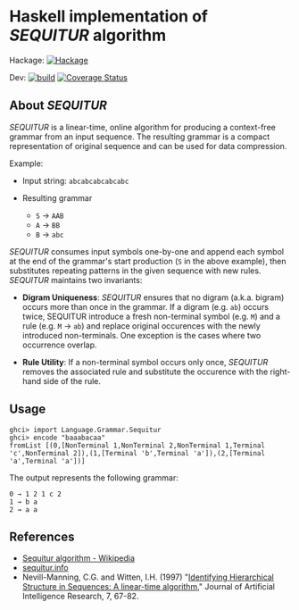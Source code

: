 # Haskell implementation of _SEQUITUR_ algorithm

Hackage:
[![Hackage](https://img.shields.io/hackage/v/sequitur.svg)](https://hackage.haskell.org/package/sequitur)

Dev:
[![build](https://github.com/msakai/haskell-sequitur/actions/workflows/build.yaml/badge.svg)](https://github.com/msakai/haskell-sequitur/actions/workflows/build.yaml)
[![Coverage Status](https://coveralls.io/repos/github/msakai/haskell-sequitur/badge.svg?branch=main)](https://coveralls.io/github/msakai/haskell-sequitur?branch=main)

## About _SEQUITUR_

_SEQUITUR_ is a linear-time, online algorithm for producing a context-free
grammar from an input sequence. The resulting grammar is a compact representation
of original sequence and can be used for data compression.

Example:

- Input string: `abcabcabcabcabc`

- Resulting grammar
  - `S` → `AAB`
  - `A` → `BB`
  - `B` → `abc`

_SEQUITUR_ consumes input symbols one-by-one and append each symbol at the end of the
grammar's start production (`S` in the above example), then substitutes repeating
patterns in the given sequence with new rules. _SEQUITUR_ maintains two invariants:

* **Digram Uniqueness**: _SEQUITUR_ ensures that no digram
  (a.k.a. bigram) occurs more than once in the grammar. If a digram
  (e.g. `ab`) occurs twice, SEQUITUR introduce a fresh non-terminal
  symbol (e.g. `M`) and a rule (e.g. `M` → `ab`) and replace
  original occurences with the newly introduced non-terminals.  One
  exception is the cases where two occurrence overlap.

* **Rule Utility**: If a non-terminal symbol occurs only once,
  _SEQUITUR_ removes the associated rule and substitute the occurence
  with the right-hand side of the rule.

## Usage

```console
ghci> import Language.Grammar.Sequitur
ghci> encode "baaabacaa"
fromList [(0,[NonTerminal 1,NonTerminal 2,NonTerminal 1,Terminal 'c',NonTerminal 2]),(1,[Terminal 'b',Terminal 'a']),(2,[Terminal 'a',Terminal 'a'])]
```

The output represents the following grammar:

```
0 → 1 2 1 c 2
1 → b a
2 → a a
```


## References

- [Sequitur algorithm - Wikipedia](https://en.m.wikipedia.org/wiki/Sequitur_algorithm)
- [sequitur.info](http://www.sequitur.info/)
- Nevill-Manning, C.G. and Witten, I.H. (1997) "[Identifying
  Hierarchical Structure in Sequences: A linear-time
  algorithm](https://doi.org/10.1613/jair.374)," Journal of
  Artificial Intelligence Research, 7, 67-82.
